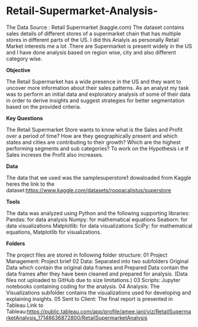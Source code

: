 # Retail-Supermarket-Analysis-

The Data Source : Retail Supermarket (kaggle.com)
The dataset contains sales details of different stores of a supermarket chain that has multiple stores in different parts of the US.
I did this Analyis as personally Retail Market interests me a lot .There are Supermarket is present widely in the US and I have done analysis based on region wise, city and also different category wise.

**Objective**

The Retail Supermarket has a wide presence in the US and they want to uncover more information about their sales patterns. As an analyst my task was to perform an initial data and exploratory analysis of some of their data in order to derive insights and suggest strategies for better segmentation based on the provided criteria.

**Key Questions**

The Retail Supermarket Store wants to know what is the Sales and Profit over a period of time?
How are they geographically present and which states and cities are contributing to their growth?
Which are the highest performing segments and sub categories?
To work on the Hypothesis i.e If Sales increses the Profit also increases.

**Data**

The data that we used was the samplesuperstore1 dowaloaded from Kaggle 
heres the link to the dataset:https://www.kaggle.com/datasets/roopacalistus/superstore

**Tools**

The data was analyzed using Python and the following supporting libraries: Pandas: for data analysis Numpy: for mathematical equations Seaborn: for data visualizations Matplotlib: for data visualizations SciPy: for mathematical equations, Matplotlib for visualizations.

**Folders**

The project files are stored in following folder structure: 01 Project Management: Project brief 02 Data: Separated into two subfolders Original Data which contain the original data frames and Prepared Data contain the data frames after they have been cleaned and prepared for analysis. (Data files not uploaded to GitHub due to size limitations.) 03 Scripts: Jupyter notebooks containing coding for the analysis. 04 Analysis: The Visualizations subfolder contains the visualizations used for developing and explaining insights. 05 Sent to Client: The final report is presented in Tableau 
Link to Tableau:https://public.tableau.com/app/profile/amee.jani/viz/RetailSupermarketAnalysis_17148636872800/RetailSupermarketAnalysis


